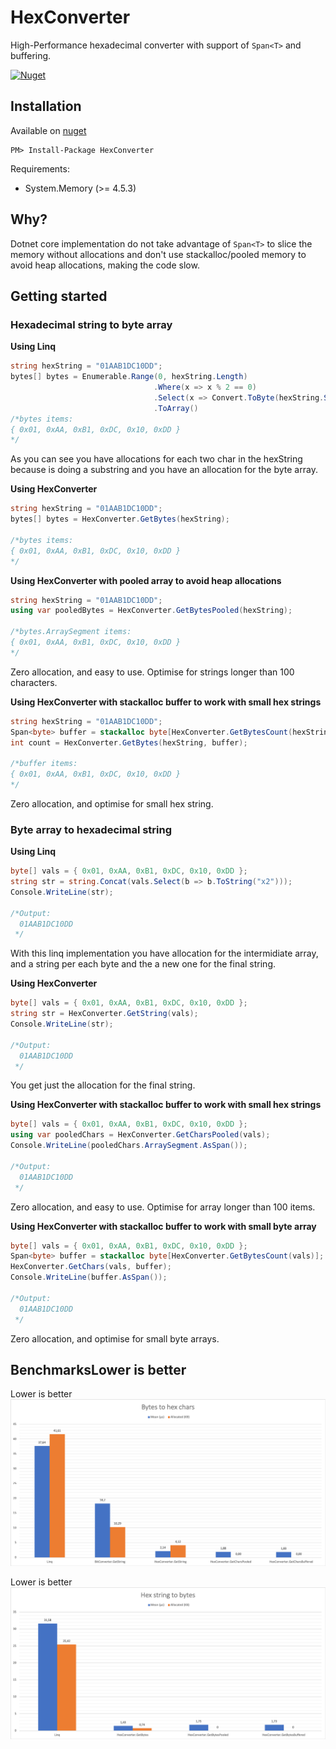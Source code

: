 # HexConverter
High-Performance hexadecimal converter with support of `Span<T>` and buffering.

[![Nuget](https://img.shields.io/nuget/v/HexConverter)](https://www.nuget.org/packages/HexConverter/)

## Installation

Available on [nuget](https://www.nuget.org/packages/HexConverter/)

	PM> Install-Package HexConverter

Requirements:
* System.Memory (>= 4.5.3)

## Why?
Dotnet core implementation do not take advantage of `Span<T>` to slice the memory without allocations and don't use stackalloc/pooled memory to avoid heap allocations, making the code slow.

## Getting started
### Hexadecimal string to byte array

**Using Linq**
```csharp
string hexString = "01AAB1DC10DD";
bytes[] bytes = Enumerable.Range(0, hexString.Length)
                                .Where(x => x % 2 == 0)
                                .Select(x => Convert.ToByte(hexString.Substring(x, 2), 16))
                                .ToArray()
/*bytes items:
{ 0x01, 0xAA, 0xB1, 0xDC, 0x10, 0xDD }
*/
```

As you can see you have allocations for each two char in the hexString because is doing a substring and you have an allocation for the byte array.

**Using HexConverter**
```csharp
string hexString = "01AAB1DC10DD";
bytes[] bytes = HexConverter.GetBytes(hexString);

/*bytes items:
{ 0x01, 0xAA, 0xB1, 0xDC, 0x10, 0xDD }
*/
```

**Using HexConverter with pooled array to avoid heap allocations**
```csharp
string hexString = "01AAB1DC10DD";
using var pooledBytes = HexConverter.GetBytesPooled(hexString);

/*bytes.ArraySegment items:
{ 0x01, 0xAA, 0xB1, 0xDC, 0x10, 0xDD }
*/
```

Zero allocation, and easy to use. Optimise for strings longer than 100 characters.

**Using HexConverter with stackalloc buffer to work with small hex strings**
```csharp
string hexString = "01AAB1DC10DD";
Span<byte> buffer = stackalloc byte[HexConverter.GetBytesCount(hexString)];
int count = HexConverter.GetBytes(hexString, buffer);

/*buffer items:
{ 0x01, 0xAA, 0xB1, 0xDC, 0x10, 0xDD }
*/
```

Zero allocation, and optimise for small hex string.

### Byte array to hexadecimal string
**Using Linq**
```csharp
byte[] vals = { 0x01, 0xAA, 0xB1, 0xDC, 0x10, 0xDD };
string str = string.Concat(vals.Select(b => b.ToString("x2")));
Console.WriteLine(str);

/*Output:
  01AAB1DC10DD
 */
```

With this linq implementation you have allocation for the intermidiate array, and a string per each byte and the a new one for the final string.

**Using HexConverter**
```csharp
byte[] vals = { 0x01, 0xAA, 0xB1, 0xDC, 0x10, 0xDD };
string str = HexConverter.GetString(vals);
Console.WriteLine(str);

/*Output:
  01AAB1DC10DD
 */
```

You get just the allocation for the final string.

**Using HexConverter with stackalloc buffer to work with small hex strings**
```csharp
byte[] vals = { 0x01, 0xAA, 0xB1, 0xDC, 0x10, 0xDD };
using var pooledChars = HexConverter.GetCharsPooled(vals);
Console.WriteLine(pooledChars.ArraySegment.AsSpan());

/*Output:
  01AAB1DC10DD
 */
```

Zero allocation, and easy to use. Optimise for array longer than 100 items.

**Using HexConverter with stackalloc buffer to work with small byte array**
```csharp
byte[] vals = { 0x01, 0xAA, 0xB1, 0xDC, 0x10, 0xDD };
Span<byte> buffer = stackalloc byte[HexConverter.GetBytesCount(vals)];
HexConverter.GetChars(vals, buffer);
Console.WriteLine(buffer.AsSpan());

/*Output:
  01AAB1DC10DD
 */
```

Zero allocation, and optimise for small byte arrays.

## BenchmarksLower is better
Lower is better
<img src="https://github.com/faustodavid/HexConverter/raw/master/perf/docs/results/BytesToHex.png" />


Lower is better
<img src="https://github.com/faustodavid/HexConverter/raw/master/perf/docs/results/HexToBytes.png" />
